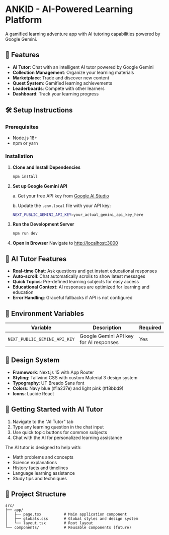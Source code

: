 # ANKID - AI-Powered Learning Platform

A gamified learning adventure app with AI tutoring capabilities powered by Google Gemini.

## 🚀 Features

- **AI Tutor**: Chat with an intelligent AI tutor powered by Google Gemini
- **Collection Management**: Organize your learning materials
- **Marketplace**: Trade and discover new content
- **Quest System**: Gamified learning achievements
- **Leaderboards**: Compete with other learners
- **Dashboard**: Track your learning progress

## 🛠️ Setup Instructions

### Prerequisites
- Node.js 18+ 
- npm or yarn

### Installation

1. **Clone and Install Dependencies**
   ```bash
   npm install
   ```

2. **Set up Google Gemini API**
   
   a. Get your free API key from [Google AI Studio](https://aistudio.google.com/app/apikey)
   
   b. Update the `.env.local` file with your API key:
   ```bash
   NEXT_PUBLIC_GEMINI_API_KEY=your_actual_gemini_api_key_here
   ```

3. **Run the Development Server**
   ```bash
   npm run dev
   ```

4. **Open in Browser**
   Navigate to [http://localhost:3000](http://localhost:3000)

## 🤖 AI Tutor Features

- **Real-time Chat**: Ask questions and get instant educational responses
- **Auto-scroll**: Chat automatically scrolls to show latest messages
- **Quick Topics**: Pre-defined learning subjects for easy access
- **Educational Context**: AI responses are optimized for learning and education
- **Error Handling**: Graceful fallbacks if API is not configured

## 📝 Environment Variables

| Variable | Description | Required |
|----------|-------------|----------|
| `NEXT_PUBLIC_GEMINI_API_KEY` | Google Gemini API key for AI responses | Yes |

## 🎨 Design System

- **Framework**: Next.js 15 with App Router
- **Styling**: Tailwind CSS with custom Material 3 design system
- **Typography**: UT Breado Sans font
- **Colors**: Navy blue (#1a237e) and light pink (#f8bbd9)
- **Icons**: Lucide React

## 🚦 Getting Started with AI Tutor

1. Navigate to the "AI Tutor" tab
2. Type any learning question in the chat input
3. Use quick topic buttons for common subjects
4. Chat with the AI for personalized learning assistance

The AI tutor is designed to help with:
- Math problems and concepts
- Science explanations
- History facts and timelines
- Language learning assistance
- Study tips and techniques

## 📁 Project Structure

```
src/
├── app/
│   ├── page.tsx          # Main application component
│   ├── globals.css       # Global styles and design system
│   └── layout.tsx        # Root layout
└── components/           # Reusable components (future)
```
